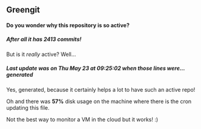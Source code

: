 ## Greengit

#### Do you wonder why this repository is so active?

##### After all it has 2413 commits!

But is it *really* active? Well...

##### Last update was on Thu May 23 at 09:25:02 when those lines were... generated

Yes, generated, because it certainly helps a lot to have such an active repo!

Oh and there was **57%** disk usage on the machine
where there is the cron updating this file.

Not the best way to monitor a VM in the cloud but it works! :)
